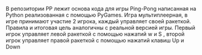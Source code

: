 В репозитории PP лежит основа кода для игры Ping-Pong написанная на Python реализованная с помощью PyGames.
Игра мультиплеерная, в игре принимают участие 2 игрока, каждый управляет своей ракеткой. Правила и итоговая цель аналогичны с реальной версией игры.
Первый игрок управляет левой ракеткой с помощью нажатий w и S , второй игрок управляет правой ракеткой с помощью нажатий клавиш Up и Down
